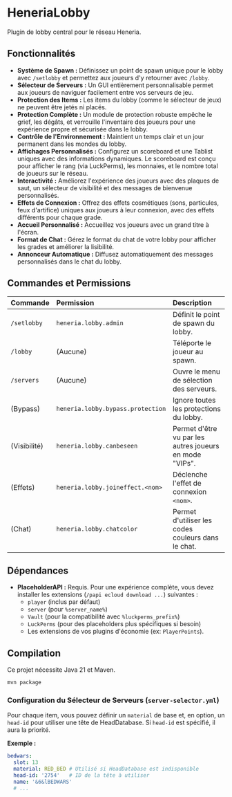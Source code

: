 # HeneriaLobby

Plugin de lobby central pour le réseau Heneria.

## Fonctionnalités

* **Système de Spawn :** Définissez un point de spawn unique pour le lobby avec `/setlobby` et permettez aux joueurs d'y retourner avec `/lobby`.
* **Sélecteur de Serveurs :** Un GUI entièrement personnalisable permet aux joueurs de naviguer facilement entre vos serveurs de jeu.
* **Protection des Items :** Les items du lobby (comme le sélecteur de jeux) ne peuvent être jetés ni placés.
* **Protection Complète :** Un module de protection robuste empêche le grief, les dégâts, et verrouille l'inventaire des joueurs pour une expérience propre et sécurisée dans le lobby.
* **Contrôle de l'Environnement :** Maintient un temps clair et un jour permanent dans les mondes du lobby.
* **Affichages Personnalisés :** Configurez un scoreboard et une Tablist uniques avec des informations dynamiques. Le scoreboard est conçu pour afficher le rang (via LuckPerms), les monnaies, et le nombre total de joueurs sur le réseau.
* **Interactivité :** Améliorez l'expérience des joueurs avec des plaques de saut, un sélecteur de visibilité et des messages de bienvenue personnalisés.
* **Effets de Connexion :** Offrez des effets cosmétiques (sons, particules, feux d'artifice) uniques aux joueurs à leur connexion, avec des effets différents pour chaque grade.
* **Accueil Personnalisé :** Accueillez vos joueurs avec un grand titre à l'écran.
* **Format de Chat :** Gérez le format du chat de votre lobby pour afficher les grades et améliorer la lisibilité.
* **Annonceur Automatique :** Diffusez automatiquement des messages personnalisés dans le chat du lobby.

## Commandes et Permissions

| Commande    | Permission            | Description                                |
| :---------- | :-------------------- | :----------------------------------------- |
| `/setlobby` | `heneria.lobby.admin` | Définit le point de spawn du lobby.        |
| `/lobby`    | (Aucune)              | Téléporte le joueur au spawn.              |
| `/servers`  | (Aucune)              | Ouvre le menu de sélection des serveurs.   |
| (Bypass)    | `heneria.lobby.bypass.protection`| Ignore toutes les protections du lobby.   |
| (Visibilité)| `heneria.lobby.canbeseen`        | Permet d'être vu par les autres joueurs en mode "VIPs". |
| (Effets)    | `heneria.lobby.joineffect.<nom>` | Déclenche l'effet de connexion `<nom>`.        |
| (Chat)      | `heneria.lobby.chatcolor`        | Permet d'utiliser les codes couleurs dans le chat. |

## Dépendances

* **PlaceholderAPI :** Requis. Pour une expérience complète, vous devez installer les extensions (`/papi ecloud download ...`) suivantes :
    * `player` (inclus par défaut)
    * `server` (pour `%server_name%`)
    * `Vault` (pour la compatibilité avec `%luckperms_prefix%`)
    * `LuckPerms` (pour des placeholders plus spécifiques si besoin)
    * Les extensions de vos plugins d'économie (ex: `PlayerPoints`).

## Compilation

Ce projet nécessite Java 21 et Maven.

```sh
mvn package
```

### Configuration du Sélecteur de Serveurs (`server-selector.yml`)

Pour chaque item, vous pouvez définir un `material` de base et, en option, un `head-id` pour utiliser une tête de HeadDatabase. Si `head-id` est spécifié, il aura la priorité.

**Exemple :**

```yaml
bedwars:
  slot: 13
  material: RED_BED # Utilisé si HeadDatabase est indisponible
  head-id: '2754'   # ID de la tête à utiliser
  name: '&6&lBEDWARS'
  # ...
```
